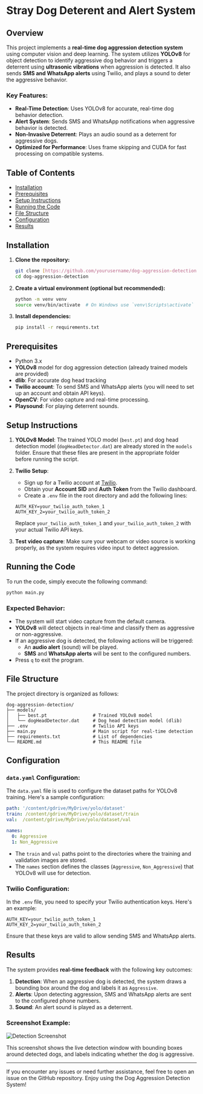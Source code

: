 
# Stray Dog Deterent and Alert System

## Overview

This project implements a **real-time dog aggression detection system** using computer vision and deep learning. The system utilizes **YOLOv8** for object detection to identify aggressive dog behavior and triggers a deterrent using **ultrasonic vibrations** when aggression is detected. It also sends **SMS and WhatsApp alerts** using Twilio, and plays a sound to deter the aggressive behavior.

### Key Features:
- **Real-Time Detection**: Uses YOLOv8 for accurate, real-time dog behavior detection.
- **Alert System**: Sends SMS and WhatsApp notifications when aggressive behavior is detected.
- **Non-Invasive Deterrent**: Plays an audio sound as a deterrent for aggressive dogs.
- **Optimized for Performance**: Uses frame skipping and CUDA for fast processing on compatible systems.

## Table of Contents

- [Installation](#installation)
- [Prerequisites](#prerequisites)
- [Setup Instructions](#setup-instructions)
- [Running the Code](#running-the-code)
- [File Structure](#file-structure)
- [Configuration](#configuration)
- [Results](#results)

## Installation

1. **Clone the repository:**
   ```bash
   git clone [https://github.com/yourusername/dog-aggression-detection.git](https://github.com/Rafael-ZP/Stray_Dog_Deterent_and_Alert_System.git)
   cd dog-aggression-detection
   ```

2. **Create a virtual environment (optional but recommended):**
   ```bash
   python -m venv venv
   source venv/bin/activate  # On Windows use `venv\Scripts\activate`
   ```

3. **Install dependencies:**
   ```bash
   pip install -r requirements.txt
   ```

## Prerequisites

- Python 3.x
- **YOLOv8** model for dog aggression detection (already trained models are provided)
- **dlib**: For accurate dog head tracking
- **Twilio account**: To send SMS and WhatsApp alerts (you will need to set up an account and obtain API keys).
- **OpenCV**: For video capture and real-time processing.
- **Playsound**: For playing deterrent sounds.
  
## Setup Instructions

1. **YOLOv8 Model**: The trained YOLO model (`best.pt`) and dog head detection model (`dogHeadDetector.dat`) are already stored in the `models` folder. Ensure that these files are present in the appropriate folder before running the script.

2. **Twilio Setup**: 
   - Sign up for a Twilio account at [Twilio](https://www.twilio.com/).
   - Obtain your **Account SID** and **Auth Token** from the Twilio dashboard.
   - Create a `.env` file in the root directory and add the following lines:

   ```
   AUTH_KEY=your_twilio_auth_token_1
   AUTH_KEY_2=your_twilio_auth_token_2
   ```

   Replace `your_twilio_auth_token_1` and `your_twilio_auth_token_2` with your actual Twilio API keys.

3. **Test video capture**: Make sure your webcam or video source is working properly, as the system requires video input to detect aggression.

## Running the Code

To run the code, simply execute the following command:

```bash
python main.py
```

### Expected Behavior:
- The system will start video capture from the default camera.
- **YOLOv8** will detect objects in real-time and classify them as aggressive or non-aggressive.
- If an aggressive dog is detected, the following actions will be triggered:
  - An **audio alert** (sound) will be played.
  - **SMS** and **WhatsApp alerts** will be sent to the configured numbers.
- Press `q` to exit the program.

## File Structure

The project directory is organized as follows:

```
dog-aggression-detection/
├── models/
│   ├── best.pt                 # Trained YOLOv8 model
│   └── dogHeadDetector.dat     # Dog head detection model (dlib)
├── .env                        # Twilio API keys
├── main.py                     # Main script for real-time detection
├── requirements.txt            # List of dependencies
└── README.md                   # This README file
```

## Configuration

### `data.yaml` Configuration:

The `data.yaml` file is used to configure the dataset paths for YOLOv8 training. Here's a sample configuration:

```yaml
path: '/content/gdrive/MyDrive/yolo/dataset'
train: /content/gdrive/MyDrive/yolo/dataset/train
val:  /content/gdrive/MyDrive/yolo/dataset/val

names:
  0: Aggressive
  1: Non_Aggressive
```

- The `train` and `val` paths point to the directories where the training and validation images are stored.
- The `names` section defines the classes (`Aggressive`, `Non_Aggressive`) that YOLOv8 will use for detection.

### Twilio Configuration:

In the `.env` file, you need to specify your Twilio authentication keys. Here's an example:

```
AUTH_KEY=your_twilio_auth_token_1
AUTH_KEY_2=your_twilio_auth_token_2
```

Ensure that these keys are valid to allow sending SMS and WhatsApp alerts.

## Results

The system provides **real-time feedback** with the following key outcomes:

1. **Detection**: When an aggressive dog is detected, the system draws a bounding box around the dog and labels it as `Aggressive`.
2. **Alerts**: Upon detecting aggression, SMS and WhatsApp alerts are sent to the configured phone numbers.
3. **Sound**: An alert sound is played as a deterrent.

### Screenshot Example:

![Detection Screenshot](![Picture1](https://github.com/user-attachments/assets/d1143839-3490-4c6e-a0da-d83e03bea569)
)

This screenshot shows the live detection window with bounding boxes around detected dogs, and labels indicating whether the dog is aggressive.

---

If you encounter any issues or need further assistance, feel free to open an issue on the GitHub repository. Enjoy using the Dog Aggression Detection System!
```

